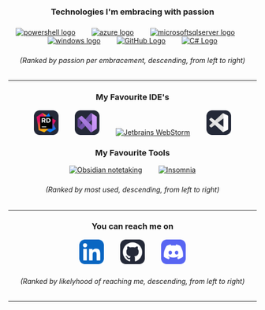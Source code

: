 <h3 align="center">Technologies I'm embracing with passion</h3>

###

<div align="center">
  <a href="https://learn.microsoft.com/en-us/powershell/scripting/overview?view=powershell-7.5"><img src="https://skillicons.dev/icons?i=powershell" height="50" alt="powershell logo"  /></a>
  <img width="25" />
  <a href="https://azure.microsoft.com/en-us/get-started/azure-portal/"><img src="https://skillicons.dev/icons?i=azure" height="50" alt="azure logo"  /></a>
  <img width="25" />
  <a href="https://www.microsoft.com/en-us/sql-server/sql-server-downloads"><img src="https://cdn.jsdelivr.net/gh/devicons/devicon/icons/microsoftsqlserver/microsoftsqlserver-plain.svg" height="50" alt="microsoftsqlserver logo"  /></a>
  <img width="25" />
  <a href="https://www.microsoft.com/nb-no/windows-server"><img src="https://cdn.jsdelivr.net/gh/devicons/devicon/icons/windows8/windows8-original.svg" height="50" alt="windows logo"  /></a>
  <img width="25" />
  <a href="https://github.com/"><img src="https://skillicons.dev/icons?i=github" height="50" alt="GitHub Logo"  /></a>
  <img width="25" />
  <a href="https://learn.microsoft.com/en-us/dotnet/csharp/"><img src="https://learn.microsoft.com/en-us/dotnet/media/logo_csharp.png" height="50" alt="C# Logo"  /></a>
  
</div>

###

<h6 align="center">(Ranked by passion per embracement, descending, from left to right)</h6>

###

---

<h3 align="center">My Favourite IDE's</h3>

<div align="center">
  <a href="https://www.jetbrains.com/rider/"><img src="https://github.com/tandpfun/skill-icons/blob/main/icons/Rider-Dark.svg" height="50" alt="Jetbrains Rider"  /></a>
  <img width="25" />
  <a href="https://visualstudio.microsoft.com/"><img src="https://github.com/tandpfun/skill-icons/blob/main/icons/VisualStudio-Dark.svg" height="50" alt="MSFT VisualStudio"  /></a>
  <img width="25" /> 
  <a href="https://www.jetbrains.com/webstorm/"><img src="https://github.com/tandpfun/skill-icons/blob/main/icons/WebStorm-Dark.svg" height="50" alt="Jetbrains WebStorm"  /></a>
  <img width="25" />
  <a href="https://code.visualstudio.com/"><img src="https://github.com/tandpfun/skill-icons/blob/main/icons/VSCode-Dark.svg" height="50" alt="MSFT VisualStudio Code"  /></a>
</div>

<h3 align="center">My Favourite Tools</h3>

<div align="center">
  <a href="https://obsidian.md/"><img src="https://github.com/tandpfun/skill-icons/blob/main/icons/Obsidian-Dark.svg" height="50" alt="Obsidian notetaking" /></a>
  <img width="25" />  
  <a href="https://insomnia.rest/"><img src="https://logo.svgcdn.com/d/insomnia-original.svg" height="50" alt="Insomnia" /></a>
</div>

###

<h6 align="center">(Ranked by most used, descending, from left to right)</h6>

###

---


<h3 align="center">You can reach me on</h3>

<div align="center">
  <a href="https://linkedin.com/in/lucasbj"><img src="https://github.com/tandpfun/skill-icons/blob/main/icons/LinkedIn.svg" height="50" alt="LinkedIn Logo" /></a>
  <img width="25" />
  <a href="https://github.com/lucmarbjo/"><img src="https://github.com/tandpfun/skill-icons/blob/main/icons/Github-Dark.svg" height="50" alt="GitHub Logo" /></a>
  <img width="25" />
  <a href="I_would_like_to_keep_my_Discord_info_private"><img src="https://github.com/tandpfun/skill-icons/blob/main/icons/Discord.svg" height="50" alt="Discord Logo" /></a>
  
</div>

###

<h6 align="center">(Ranked by likelyhood of reaching me, descending, from left to right)</h6>

###

---

